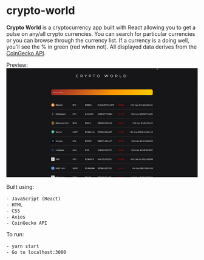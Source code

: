 # crypto-world
**Crypto World** is a cryptocurrency app built with React allowing you to get a pulse on any/all crypto currencies. You can search for particular currencies or you can browse through the currency list. If a currency is a doing well, you'll see the % in green (red when not). All displayed data derives from the [CoinGecko API](https://www.coingecko.com/en/api/documentation).

Preview:<br>
![](/img/crypto-world.gif)

Built using:<br>
```
- JavaScript (React)
- HTML
- CSS
- Axios
- CoinGecko API
```

To run:<br>
```
- yarn start
- Go to localhost:3000
```
